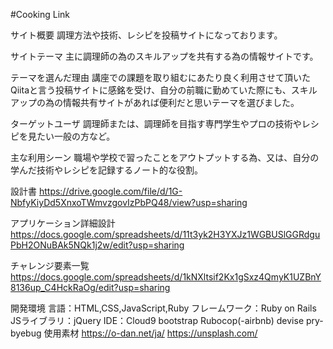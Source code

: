 #Cooking Link

サイト概要
調理方法や技術、レシピを投稿サイトになっております。

サイトテーマ
主に調理師の為のスキルアップを共有する為の情報サイトです。

テーマを選んだ理由
講座での課題を取り組むにあたり良く利用させて頂いたQiitaと言う投稿サイトに感銘を受け、自分の前職に勤めていた際にも、スキルアップの為の情報共有サイトがあれば便利だと思いテーマを選びました。

ターゲットユーザ
調理師または、調理師を目指す専門学生やプロの技術やレシピを見たい一般の方など。

主な利用シーン
職場や学校で習ったことをアウトプットする為、又は、自分の学んだ技術やレシピを記録するノート的な役割。

設計書
https://drive.google.com/file/d/1G-NbfyKiyDd5XnxoTWmvzgovIzPbPQ48/view?usp=sharing

アプリケーション詳細設計
https://docs.google.com/spreadsheets/d/11t3yk2H3YXJz1WGBUSlGGRdguPbH2ONuBAk5NQk1j2w/edit?usp=sharing

チャレンジ要素一覧
https://docs.google.com/spreadsheets/d/1kNXltsif2Kx1gSxz4QmyK1UZBnY8136up_C4HckRaOg/edit?usp=sharing

開発環境
言語：HTML,CSS,JavaScript,Ruby
フレームワーク：Ruby on Rails
JSライブラリ：jQuery
IDE：Cloud9
bootstrap
Rubocop(-airbnb)
devise
pry-byebug
使用素材
https://o-dan.net/ja/
https://unsplash.com/
